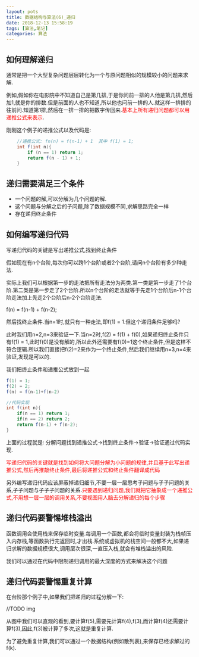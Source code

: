 ```yaml
---
layout: pots
title: 数据结构与算法(6)_递归
date: 2018-12-13 15:58:19
tags: [算法,笔记]
categories: 算法
---
```

## 如何理解递归
通常是把一个大型复杂问题层层转化为一个与原问题相似的规模较小的问题来求解.

例如,假如你在电影院中不知道自己是第几排,于是你问前一排的人他是第几排,然后加1,就是你的排数.但是前面的人也不知道,所以他也问前一排的人.就这样一排排的往前问.知道第1排,然后在一排一排的把数字传回来.<font color=red>基本上所有递归问题都可以用递推公式来表示</font>.

刚刚这个例子的递推公式以及代码是:

```java
	//递推公式: fn(n) = f(n-1) + 1  其中 f(1) = 1;
	int f(int n){
		if (n == 1) return 1;
		return f(n - 1) + 1;
	}
```

## 递归需要满足三个条件
* 一个问题的解,可以分解为几个问题的解.
* 这个问题与分解之后的子问题,除了数据规模不同,求解思路完全一样
* 存在递归终止条件

## 如何编写递归代码
写递归代码的关键是写出递推公式,找到终止条件

假如现在有n个台阶,每次你可以跨1个台阶或者2个台阶,请问n个台阶有多少种走法.

实际上我们可以根据第一步的走法把所有走法分为两类.第一类是第一步走了1个台阶.第二类是第一步走了2个台阶.所以n个台阶的走法就等于先走1个台阶后n-1个台阶走法加上先走2个台阶后n-2个台阶走法.

f(n) = f(n-1) + f(n-2);

然后找终止条件.当n=1时,就只有一种走法,即f(1) = 1.但这个递归条件足够吗?

此时我们用n=2,n=3来验证一下.当n=2时,f(2) = f(1) + f(0),如果递归终止条件只有f(1) = 1,此时f(0)是没有解的,所以此外还需要有f(0)=1这个终止条件,但是这样不符合逻辑.所以我们直接把f(2)=2来作为一个终止条件,然后我们继续用n=3,n=4来验证,发现是可以的.

我们把终止条件和递推公式放到一起

```java
f(1) = 1;
f(2) = 2;
f(n) = f(n-1)+f(n-2)

//代码实现
int f(int n){
	if(n == 1) return 1;
	if(n == 2) return 2;
	return f(n-1) + f(n-2);
}
```
上面的过程就是: 分解问题找到递推公式->找到终止条件->验证->验证通过代码实现.

<font color=red>写递归代码的关键就是找到如何将大问题分解为小问题的规律,并且基于此写出递推公式,然后再推敲终止条件,最后将递推公式和终止条件翻译成代码</font>

另外编写递归代码应该屏蔽掉递归细节,不要一层一层思考子问题与子子问题的关系,子子问题与子子子问题的关系.<font color=red>只要遇到递归问题,我们就把它抽象成一个递推公式,不用想一层一层的调用关系,不要视图用人脑去分解递归的每个步骤</font>

## 递归代码要警惕堆栈溢出
函数调用会使用栈来保存临时变量.每调用一个函数,都会将临时变量封装为栈帧压入内存栈,等函数执行完返回时,才出栈.系统或虚拟机的栈空间一般都不大,如果递归求解的数据规模很大,调用层次很深,一直压入栈,就会有堆栈溢出的风险.

我们可以通过在代码中限制递归调用的最大深度的方式来解决这个问题

## 递归代码要警惕重复计算
在台阶那个例子中,如果我们把递归的过程分解一下:

//TODO img

从图中我们可以直观的看到,要计算f(5),需要先计算f(4),f(3),而计算f(4)还需要计算f(3),因此,f(3)被计算了多次,这就是重复计算.

为了避免重复计算,我们可以通过一个数据结构(例如散列表),来保存已经求解过的f(k).







